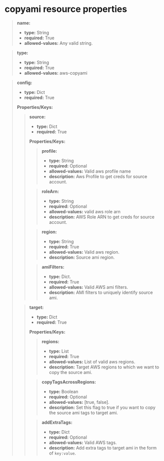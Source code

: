 # copyami resource properties

> **name:**
> - **type:** String
> - **required:** True
> - **allowed-values:** Any valid string.

> **type:**
> - **type:** String
> - **required:** True
> - **allowed-values:** aws-copyami

> **config:**
> - **type:** Dict
> - **required:** True
> >
> **Properties/Keys:**
>> **source:**
>> - **type:** Dict
>> - **required:** True
>> >
>> **Properties/Keys:**
>>> **profile:**
>>> - **type:** String 
>>> - **required:** Optional
>>> - **allowed-values:** Valid aws profile name
>>> - **description:** Aws Profile to get creds for source account.
> >
>>> **roleArn:**
>>> - **type:** String
>>> - **required:** Optional
>>> - **allowed-values:** valid aws role arn
>>> - **description:** AWS Role ARN to get creds for source account.
> >
>>> **region:**
>>> - **type:** String
>>> - **required:** True
>>> - **allowed-values:** Valid aws region.
>>> - **description:** Source ami region.
> >
>>> **amiFilters:**
>>> - **type:** Dict.
>>> - **required:** True
>>> - **allowed-values:** Valid AWS ami filters.
>>> - **description:** AMI filters to uniquely identify source ami.
>
>> **target:**
>> - **type:** Dict
>> - **required:** True
>> >
>> **Properties/Keys:**
>>> **regions:**
>>> - **type:** List
>>> - **required:** True
>>> - **allowed-values:** List of valid aws regions.
>>> - **description:** Target AWS regions to which we want to copy the source ami.
> >
>>> **copyTagsAcrossRegions:**
>>> - **type:** Boolean
>>> - **required:** Optional
>>> - **allowed-values:** [true, false].
>>> - **description:** Set this flag to true if you want to copy the source ami tags to target ami.
> >
>>> **addExtraTags:**
>>> - **type:** Dict
>>> - **required:** Optional
>>> - **allowed-values:** Valid AWS tags.
>>> - **description:** Add extra tags to target ami in the form of `key:value`.
